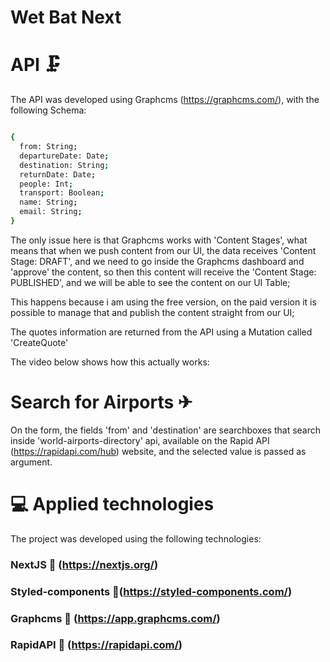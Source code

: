 # Wet Bat Next

# API 🗜

The API was developed using Graphcms (https://graphcms.com/), with the following Schema:

```sh

{
  from: String;
  departureDate: Date;
  destination: String;
  returnDate: Date;
  people: Int;
  transport: Boolean;
  name: String;
  email: String;
}

```

The only issue here is that Graphcms works with 'Content Stages', what means that when we push content from our UI, the data receives 'Content Stage: DRAFT', and we need to go inside the Graphcms dashboard and 'approve' the content, so then this content will receive the 'Content Stage: PUBLISHED', and we will be able to see the content on our UI Table; 

This happens because i am using the free version, on the paid version it is possible to manage that and publish the content straight from our UI;

The quotes information are returned from the API using a Mutation called 'CreateQuote'

The video below shows how this actually works:

# Search for Airports ✈

On the form, the fields 'from' and 'destination' are searchboxes that search inside 'world-airports-directory' api, available on the Rapid API (https://rapidapi.com/hub) website, and the selected value is passed as argument.

# 💻 Applied technologies

The project was developed using the following technologies:

### NextJS 🔺 (https://nextjs.org/)

### Styled-components 💅(https://styled-components.com/)

### Graphcms 📡 (https://app.graphcms.com/)

### RapidAPI 🐙 (https://rapidapi.com/)
